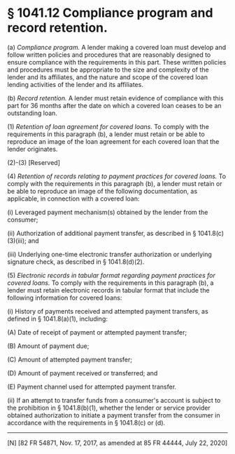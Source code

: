 # § 1041.12   Compliance program and record retention.

(a) *Compliance program.* A lender making a covered loan must develop and follow written policies and procedures that are reasonably designed to ensure compliance with the requirements in this part. These written policies and procedures must be appropriate to the size and complexity of the lender and its affiliates, and the nature and scope of the covered loan lending activities of the lender and its affiliates.


(b) *Record retention.* A lender must retain evidence of compliance with this part for 36 months after the date on which a covered loan ceases to be an outstanding loan.


(1) *Retention of loan agreement for covered loans.* To comply with the requirements in this paragraph (b), a lender must retain or be able to reproduce an image of the loan agreement for each covered loan that the lender originates.


(2)-(3) [Reserved] 


(4) *Retention of records relating to payment practices for covered loans.* To comply with the requirements in this paragraph (b), a lender must retain or be able to reproduce an image of the following documentation, as applicable, in connection with a covered loan:


(i) Leveraged payment mechanism(s) obtained by the lender from the consumer;


(ii) Authorization of additional payment transfer, as described in § 1041.8(c)(3)(iii); and


(iii) Underlying one-time electronic transfer authorization or underlying signature check, as described in § 1041.8(d)(2).


(5) *Electronic records in tabular format regarding payment practices for covered loans.* To comply with the requirements in this paragraph (b), a lender must retain electronic records in tabular format that include the following information for covered loans:


(i) History of payments received and attempted payment transfers, as defined in § 1041.8(a)(1), including:


(A) Date of receipt of payment or attempted payment transfer;


(B) Amount of payment due;


(C) Amount of attempted payment transfer;


(D) Amount of payment received or transferred; and


(E) Payment channel used for attempted payment transfer.


(ii) If an attempt to transfer funds from a consumer's account is subject to the prohibition in § 1041.8(b)(1), whether the lender or service provider obtained authorization to initiate a payment transfer from the consumer in accordance with the requirements in § 1041.8(c) or (d).



---

[N] [82 FR 54871, Nov. 17, 2017, as amended at 85 FR 44444, July 22, 2020]





